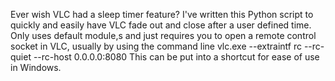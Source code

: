 Ever wish VLC had a sleep timer feature?
I've written this Python script to quickly and easily have VLC fade out and close after a user defined time.
Only uses  default module,s and just requires you to open a remote control socket in VLC, usually by using the command line
vlc.exe --extraintf rc --rc-quiet --rc-host 0.0.0.0:8080
This can be put into a shortcut for ease of use in Windows.
